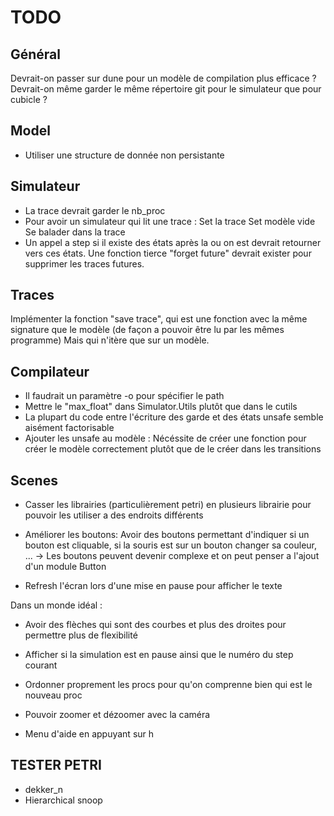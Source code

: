 # TODO

## Général

Devrait-on passer sur dune pour un modèle de compilation plus efficace ?
Devrait-on même garder le même répertoire git pour le simulateur que pour cubicle ?

## Model

- Utiliser une structure de donnée non persistante

## Simulateur

- La trace devrait garder le nb_proc
- Pour avoir un simulateur qui lit une trace : 
		Set la trace
		Set modèle vide
		Se balader dans la trace
- Un appel a step si il existe des états après la ou on est devrait retourner vers ces états. Une fonction tierce "forget future" devrait exister pour supprimer les traces futures.

## Traces

Implémenter la fonction "save trace", qui est une fonction avec la même signature que le modèle 
(de façon a pouvoir être lu par les mêmes programme)
Mais qui n'itère que sur un modèle.

## Compilateur

- Il faudrait un paramètre -o pour spécifier le path
- Mettre le "max_float" dans Simulator.Utils plutôt que dans le cutils
- La plupart du code entre l'écriture des garde et des états unsafe semble aisément factorisable
- Ajouter les unsafe au modèle : 
	Nécéssite de créer une fonction pour créer le modèle correctement plutôt que de le créer dans les transitions

## Scenes 

- Casser les librairies (particulièrement petri) en plusieurs librairie pour pouvoir les utiliser a des endroits différents
- Améliorer les boutons: Avoir des boutons permettant d'indiquer si un bouton est cliquable, 
si la souris est sur un bouton changer sa couleur, ...
-> Les boutons peuvent devenir complexe et on peut penser a l'ajout d'un module Button

- Refresh l'écran lors d'une mise en pause pour afficher le texte

Dans un monde idéal : 
- Avoir des flèches qui sont des courbes et plus des droites pour permettre plus de flexibilité
- Afficher si la simulation est en pause ainsi que le numéro du step courant
- Ordonner proprement les procs pour qu'on comprenne bien qui est le nouveau proc

- Pouvoir zoomer et dézoomer avec la caméra
- Menu d'aide en appuyant sur h

## TESTER PETRI

- dekker_n
- Hierarchical snoop
